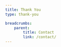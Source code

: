 ```yaml
---
title: Thank You
type: thank-you

breadcrumbs:
    parent:
        title: Contact
        link: /contact/
---
```

